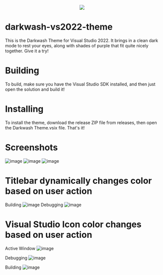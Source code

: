 <p align="center">
<img src="https://user-images.githubusercontent.com/83825746/203193119-d70a332b-03be-4667-be14-eef24275e9fd.jpg">
</p>

# darkwash-vs2022-theme
This is the Darkwash Theme for Visual Studio 2022. It brings in a clean dark mode to rest your eyes, along with shades of purple that fit quite nicely together. Give it a try!

# Building
To build, make sure you have the Visual Studio SDK installed, and then just open the solution and build it!

# Installing
To install the theme, download the release ZIP file from releases, then open the Darkwash Theme.vsix file. That's it!

# Screenshots
![image](https://user-images.githubusercontent.com/83825746/203193863-14596f6d-7f44-4b53-8ce0-c207790ead66.png)
![image](https://user-images.githubusercontent.com/83825746/203194156-77ae7260-0155-4ce9-b635-f657b87ab251.png)
![image](https://user-images.githubusercontent.com/83825746/203194459-9fb3bb65-d052-43e6-99c3-9e3e3d0ddd57.png)
# Titlebar dynamically changes color based on user action
Building
![image](https://user-images.githubusercontent.com/83825746/203195601-4e5f456e-54e2-4b68-a5aa-d3d94e07b157.png)
Debugging
![image](https://user-images.githubusercontent.com/83825746/203195871-0abbdede-1997-4c3e-8925-fe20fbbd72fd.png)
# Visual Studio Icon color changes based on user action
Active Window
![image](https://user-images.githubusercontent.com/83825746/203195958-02c4e9d0-7628-41a3-94b5-1f9b6817ed4f.png)

Debugging
![image](https://user-images.githubusercontent.com/83825746/203195912-70364901-4d74-464f-97c0-1791a7e120bc.png)

Building
![image](https://user-images.githubusercontent.com/83825746/203196024-d54d0db7-f508-42e4-b462-6e8bc968746c.png)



